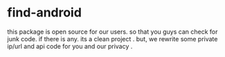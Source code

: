 # find-android
this package is open source for our users.
so that you guys can check for junk code. if there is any.
its a clean project .
but,
we rewrite some private ip/url and api code for you and our privacy .
